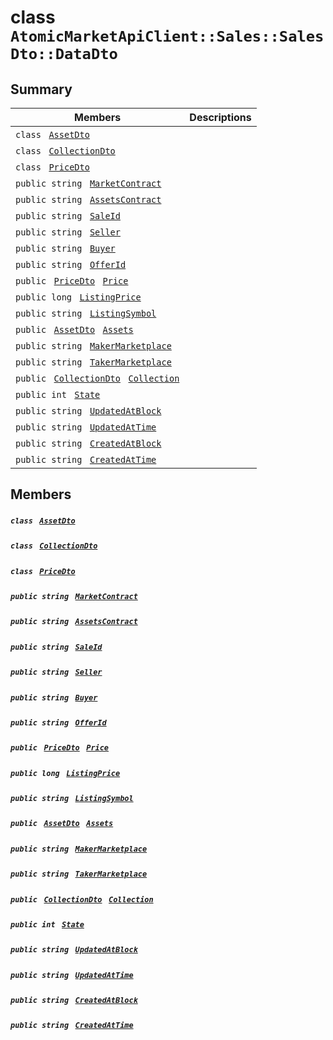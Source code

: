 # class `AtomicMarketApiClient::Sales::SalesDto::DataDto` 

## Summary

 Members                                | Descriptions                                
----------------------------------------|---------------------------------------------
`class ` [`AssetDto`](.github/workflows/documentation/md/AtomicMarketApiClient--Sales--SalesDto--DataDto--AssetDto.md#class_atomic_market_api_client_1_1_sales_1_1_sales_dto_1_1_data_dto_1_1_asset_dto)        | 
`class ` [`CollectionDto`](.github/workflows/documentation/md/AtomicMarketApiClient--Sales--SalesDto--DataDto--CollectionDto.md#class_atomic_market_api_client_1_1_sales_1_1_sales_dto_1_1_data_dto_1_1_collection_dto)        | 
`class ` [`PriceDto`](.github/workflows/documentation/md/AtomicMarketApiClient--Sales--SalesDto--DataDto--PriceDto.md#class_atomic_market_api_client_1_1_sales_1_1_sales_dto_1_1_data_dto_1_1_price_dto)        | 
`public string ` [`MarketContract`](#class_atomic_market_api_client_1_1_sales_1_1_sales_dto_1_1_data_dto_1a20de5c38363f0c6bf6b151e6ae648f99) | 
`public string ` [`AssetsContract`](#class_atomic_market_api_client_1_1_sales_1_1_sales_dto_1_1_data_dto_1a4bccc9f554dbf86212f9cd2fa46d0752) | 
`public string ` [`SaleId`](#class_atomic_market_api_client_1_1_sales_1_1_sales_dto_1_1_data_dto_1a239b73cb4b557129fb890e1e584808f0) | 
`public string ` [`Seller`](#class_atomic_market_api_client_1_1_sales_1_1_sales_dto_1_1_data_dto_1aa5502032d18fb2afb35ca3560819275b) | 
`public string ` [`Buyer`](#class_atomic_market_api_client_1_1_sales_1_1_sales_dto_1_1_data_dto_1a98a10502a99e30c08ee132cbdc9b1955) | 
`public string ` [`OfferId`](#class_atomic_market_api_client_1_1_sales_1_1_sales_dto_1_1_data_dto_1a176ccbd661a78c99444e637ed0af4c6e) | 
`public ` [`PriceDto`](.github/workflows/documentation/md/AtomicMarketApiClient--Sales--SalesDto--DataDto--PriceDto.md#class_atomic_market_api_client_1_1_sales_1_1_sales_dto_1_1_data_dto_1_1_price_dto)` ` [`Price`](#class_atomic_market_api_client_1_1_sales_1_1_sales_dto_1_1_data_dto_1aad692b76a67e3bf06c311cef195337a8) | 
`public long ` [`ListingPrice`](#class_atomic_market_api_client_1_1_sales_1_1_sales_dto_1_1_data_dto_1a4089b67f9c6f7ddb8c671f07cba56fbc) | 
`public string ` [`ListingSymbol`](#class_atomic_market_api_client_1_1_sales_1_1_sales_dto_1_1_data_dto_1a2ab8232a6a9dcb4f37cfad099aa2bebf) | 
`public ` [`AssetDto`](.github/workflows/documentation/md/AtomicMarketApiClient--Sales--SalesDto--DataDto--AssetDto.md#class_atomic_market_api_client_1_1_sales_1_1_sales_dto_1_1_data_dto_1_1_asset_dto)` ` [`Assets`](#class_atomic_market_api_client_1_1_sales_1_1_sales_dto_1_1_data_dto_1af4eeb79abe4abf6489007349e93616f9) | 
`public string ` [`MakerMarketplace`](#class_atomic_market_api_client_1_1_sales_1_1_sales_dto_1_1_data_dto_1ac56762821342790d851bc50b189c6309) | 
`public string ` [`TakerMarketplace`](#class_atomic_market_api_client_1_1_sales_1_1_sales_dto_1_1_data_dto_1a8355908769f0cee72777ce35e7e8b9c0) | 
`public ` [`CollectionDto`](.github/workflows/documentation/md/AtomicMarketApiClient--Sales--SalesDto--DataDto--CollectionDto.md#class_atomic_market_api_client_1_1_sales_1_1_sales_dto_1_1_data_dto_1_1_collection_dto)` ` [`Collection`](#class_atomic_market_api_client_1_1_sales_1_1_sales_dto_1_1_data_dto_1ac6d9b0c1cef1d8ad020fa9b6fc1c3319) | 
`public int ` [`State`](#class_atomic_market_api_client_1_1_sales_1_1_sales_dto_1_1_data_dto_1a18de412e641d6e3d45d7a829923a29c3) | 
`public string ` [`UpdatedAtBlock`](#class_atomic_market_api_client_1_1_sales_1_1_sales_dto_1_1_data_dto_1a6bb57b5afa05403c9d9c39296178c9ef) | 
`public string ` [`UpdatedAtTime`](#class_atomic_market_api_client_1_1_sales_1_1_sales_dto_1_1_data_dto_1a72262f869452135882a475b6636de902) | 
`public string ` [`CreatedAtBlock`](#class_atomic_market_api_client_1_1_sales_1_1_sales_dto_1_1_data_dto_1a022adc431e5845376e250208a999e12d) | 
`public string ` [`CreatedAtTime`](#class_atomic_market_api_client_1_1_sales_1_1_sales_dto_1_1_data_dto_1a4cb9b4aaa1372df6dc2bb7d8f4916403) | 

## Members

##### `class ` [`AssetDto`](.github/workflows/documentation/md/AtomicMarketApiClient--Sales--SalesDto--DataDto--AssetDto.md#class_atomic_market_api_client_1_1_sales_1_1_sales_dto_1_1_data_dto_1_1_asset_dto) 

##### `class ` [`CollectionDto`](.github/workflows/documentation/md/AtomicMarketApiClient--Sales--SalesDto--DataDto--CollectionDto.md#class_atomic_market_api_client_1_1_sales_1_1_sales_dto_1_1_data_dto_1_1_collection_dto) 

##### `class ` [`PriceDto`](.github/workflows/documentation/md/AtomicMarketApiClient--Sales--SalesDto--DataDto--PriceDto.md#class_atomic_market_api_client_1_1_sales_1_1_sales_dto_1_1_data_dto_1_1_price_dto) 

##### `public string ` [`MarketContract`](#class_atomic_market_api_client_1_1_sales_1_1_sales_dto_1_1_data_dto_1a20de5c38363f0c6bf6b151e6ae648f99) 

##### `public string ` [`AssetsContract`](#class_atomic_market_api_client_1_1_sales_1_1_sales_dto_1_1_data_dto_1a4bccc9f554dbf86212f9cd2fa46d0752) 

##### `public string ` [`SaleId`](#class_atomic_market_api_client_1_1_sales_1_1_sales_dto_1_1_data_dto_1a239b73cb4b557129fb890e1e584808f0) 

##### `public string ` [`Seller`](#class_atomic_market_api_client_1_1_sales_1_1_sales_dto_1_1_data_dto_1aa5502032d18fb2afb35ca3560819275b) 

##### `public string ` [`Buyer`](#class_atomic_market_api_client_1_1_sales_1_1_sales_dto_1_1_data_dto_1a98a10502a99e30c08ee132cbdc9b1955) 

##### `public string ` [`OfferId`](#class_atomic_market_api_client_1_1_sales_1_1_sales_dto_1_1_data_dto_1a176ccbd661a78c99444e637ed0af4c6e) 

##### `public ` [`PriceDto`](.github/workflows/documentation/md/AtomicMarketApiClient--Sales--SalesDto--DataDto--PriceDto.md#class_atomic_market_api_client_1_1_sales_1_1_sales_dto_1_1_data_dto_1_1_price_dto)` ` [`Price`](#class_atomic_market_api_client_1_1_sales_1_1_sales_dto_1_1_data_dto_1aad692b76a67e3bf06c311cef195337a8) 

##### `public long ` [`ListingPrice`](#class_atomic_market_api_client_1_1_sales_1_1_sales_dto_1_1_data_dto_1a4089b67f9c6f7ddb8c671f07cba56fbc) 

##### `public string ` [`ListingSymbol`](#class_atomic_market_api_client_1_1_sales_1_1_sales_dto_1_1_data_dto_1a2ab8232a6a9dcb4f37cfad099aa2bebf) 

##### `public ` [`AssetDto`](.github/workflows/documentation/md/AtomicMarketApiClient--Sales--SalesDto--DataDto--AssetDto.md#class_atomic_market_api_client_1_1_sales_1_1_sales_dto_1_1_data_dto_1_1_asset_dto)` ` [`Assets`](#class_atomic_market_api_client_1_1_sales_1_1_sales_dto_1_1_data_dto_1af4eeb79abe4abf6489007349e93616f9) 

##### `public string ` [`MakerMarketplace`](#class_atomic_market_api_client_1_1_sales_1_1_sales_dto_1_1_data_dto_1ac56762821342790d851bc50b189c6309) 

##### `public string ` [`TakerMarketplace`](#class_atomic_market_api_client_1_1_sales_1_1_sales_dto_1_1_data_dto_1a8355908769f0cee72777ce35e7e8b9c0) 

##### `public ` [`CollectionDto`](.github/workflows/documentation/md/AtomicMarketApiClient--Sales--SalesDto--DataDto--CollectionDto.md#class_atomic_market_api_client_1_1_sales_1_1_sales_dto_1_1_data_dto_1_1_collection_dto)` ` [`Collection`](#class_atomic_market_api_client_1_1_sales_1_1_sales_dto_1_1_data_dto_1ac6d9b0c1cef1d8ad020fa9b6fc1c3319) 

##### `public int ` [`State`](#class_atomic_market_api_client_1_1_sales_1_1_sales_dto_1_1_data_dto_1a18de412e641d6e3d45d7a829923a29c3) 

##### `public string ` [`UpdatedAtBlock`](#class_atomic_market_api_client_1_1_sales_1_1_sales_dto_1_1_data_dto_1a6bb57b5afa05403c9d9c39296178c9ef) 

##### `public string ` [`UpdatedAtTime`](#class_atomic_market_api_client_1_1_sales_1_1_sales_dto_1_1_data_dto_1a72262f869452135882a475b6636de902) 

##### `public string ` [`CreatedAtBlock`](#class_atomic_market_api_client_1_1_sales_1_1_sales_dto_1_1_data_dto_1a022adc431e5845376e250208a999e12d) 

##### `public string ` [`CreatedAtTime`](#class_atomic_market_api_client_1_1_sales_1_1_sales_dto_1_1_data_dto_1a4cb9b4aaa1372df6dc2bb7d8f4916403) 

